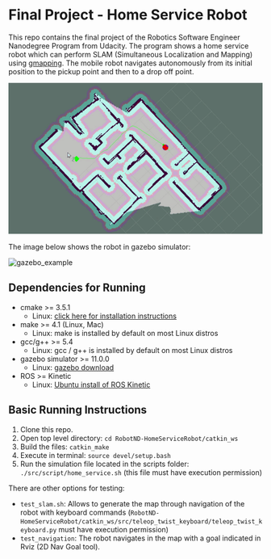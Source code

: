 # Final Project - Home Service Robot

This repo contains the final project of the Robotics Software Engineer Nanodegree Program from Udacity. The program shows a home service robot which can perform SLAM (Simultaneous Localization and Mapping) using [gmapping](http://wiki.ros.org/gmapping). The mobile robot navigates autonomously from its initial position to the pickup point and then to a drop off point.

![rviz_example](media/rviz.gif)

The image below shows the robot in gazebo simulator:

![gazebo_example](media/gazebo.gif)


## Dependencies for Running
* cmake >= 3.5.1
  * Linux: [click here for installation instructions](https://cmake.org/install/)
* make >= 4.1 (Linux, Mac)
  * Linux: make is installed by default on most Linux distros
* gcc/g++ >= 5.4
  * Linux: gcc / g++ is installed by default on most Linux distros
* gazebo simulator >= 11.0.0
  * Linux: [gazebo download](http://gazebosim.org/download)
* ROS >= Kinetic
  *  Linux: [Ubuntu install of ROS Kinetic](http://wiki.ros.org/kinetic/Installation/Ubuntu)

## Basic Running Instructions

1. Clone this repo.
2. Open top level directory: `cd RobotND-HomeServiceRobot/catkin_ws`
3. Build the files: `catkin_make`
4. Execute in terminal: `source devel/setup.bash`
5. Run the simulation file located in the scripts folder: `./src/script/home_service.sh` (this file must have execution permission)

There are other options for testing:
* `test_slam.sh`: Allows to generate the map through navigation of the robot with keyboard commands (`RobotND-HomeServiceRobot/catkin_ws/src/teleop_twist_keyboard/teleop_twist_keyboard.py` must have execution permission)
* `test_navigation`: The robot navigates in the map with a goal indicated in Rviz (2D Nav Goal tool).
